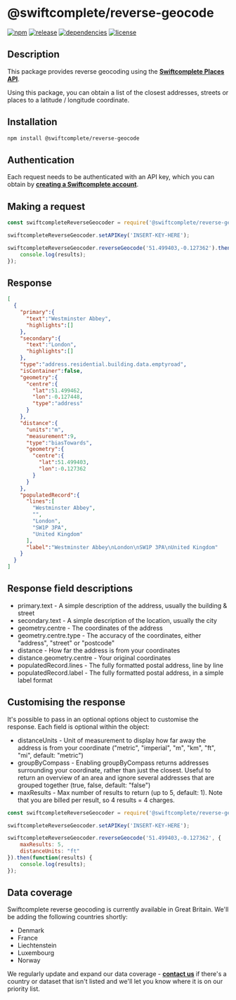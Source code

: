 # @swiftcomplete/reverse-geocode

[![npm](https://img.shields.io/npm/v/@swiftcomplete/reverse-geocode.svg?style=flat-square "npm")](https://www.npmjs.com/package/@swiftcomplete/reverse-geocode)
[![release](https://img.shields.io/github/release/swiftcomplete-public/reverse-geocode.svg?style=flat-square "release")](https://github.com/swiftcomplete-public/reverse-geocode)
[![dependencies](https://david-dm.org/swiftcomplete-public/reverse-geocode.svg?style=flat-square "dependencies")](https://david-dm.org/swiftcomplete-public/reverse-geocode)
[![license](http://img.shields.io/npm/l/@swiftcomplete/reverse-geocode.svg?style=flat-square "license")](https://github.com/swiftcomplete-public/reverse-geocode/blob/master/LICENSE)

## Description
This package provides reverse geocoding using the **[Swiftcomplete Places API](https://www.swiftcomplete.com/places/address-autocomplete/)**.

Using this package, you can obtain a list of the closest addresses, streets or places to a latitude / longitude coordinate.

## Installation

```sh
npm install @swiftcomplete/reverse-geocode
```

## Authentication

Each request needs to be authenticated with an API key, which you can obtain by **[creating a Swiftcomplete account](https://www.swiftcomplete.com/account/register/)**.

## Making a request

```js
const swiftcompleteReverseGeocoder = require('@swiftcomplete/reverse-geocode');

swiftcompleteReverseGeocoder.setAPIKey('INSERT-KEY-HERE');

swiftcompleteReverseGeocoder.reverseGeocode('51.499403,-0.127362').then(function(results) {
    console.log(results);
});
```

## Response
```json
[
  {
    "primary":{
      "text":"Westminster Abbey",
      "highlights":[]
    },
    "secondary":{
      "text":"London",
      "highlights":[]
    },
    "type":"address.residential.building.data.emptyroad",
    "isContainer":false,
    "geometry":{
      "centre":{
        "lat":51.499462,
        "lon":-0.127448,
        "type":"address"
      }
    },
    "distance":{
      "units":"m",
      "measurement":9,
      "type":"biasTowards",
      "geometry":{
        "centre":{
          "lat":51.499403,
          "lon":-0.127362
        }
      }
    },
    "populatedRecord":{
      "lines":[
        "Westminster Abbey",
        "",
        "London",
        "SW1P 3PA",
        "United Kingdom"
      ],
      "label":"Westminster Abbey\nLondon\nSW1P 3PA\nUnited Kingdom"
    }
  }
]
```

## Response field descriptions

- primary.text - A simple description of the address, usually the building & street
- secondary.text - A simple description of the location, usually the city
- geometry.centre - The coordinates of the address
- geometry.centre.type - The accuracy of the coordinates, either "address", "street" or "postcode"
- distance - How far the address is from your coordinates
- distance.geometry.centre - Your original coordinates
- populatedRecord.lines - The fully formatted postal address, line by line
- populatedRecord.label - The fully formatted postal address, in a simple label format

## Customising the response

It's possible to pass in an optional options object to customise the response. Each field is optional within the object:

- distanceUnits - Unit of measurement to display how far away the address is from your coordinate ("metric", "imperial", "m", "km", "ft", "mi", default: "metric")
- groupByCompass - Enabling groupByCompass returns addresses surrounding your coordinate, rather than just the closest. Useful to return an overview of an area and ignore several addresses that are grouped together (true, false, default: "false")
- maxResults - Max number of results to return (up to 5, default: 1). Note that you are billed per result, so 4 results = 4 charges.

```js
const swiftcompleteReverseGeocoder = require('@swiftcomplete/reverse-geocode');

swiftcompleteReverseGeocoder.setAPIKey('INSERT-KEY-HERE');

swiftcompleteReverseGeocoder.reverseGeocode('51.499403,-0.127362', {
    maxResults: 5,
    distanceUnits: "ft"
}).then(function(results) {
    console.log(results);
});
```

## Data coverage

Swiftcomplete reverse geocoding is currently available in Great Britain. We'll be adding the following countries shortly:

- Denmark
- France
- Liechtenstein
- Luxembourg
- Norway

We regularly update and expand our data coverage - **[contact us](https://www.swiftcomplete.com/contact-us/)** if there's a country or dataset that isn't listed and we'll let you know where it is on our priority list.

